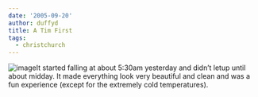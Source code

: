 ```yaml
---
date: '2005-09-20'
author: duffyd
title: A Tim First
tags:
  - christchurch
---
```


![image](https://1drv.ms/i/s!AsJfVUEHse4xhA5BsY5ZxJsoT_VG?embed=1&width=71&height=69)It started
falling at about 5:30am yesterday and didn’t letup until about midday.
It made everything look very beautiful and clean and was a fun
experience (except for the extremely cold temperatures).

